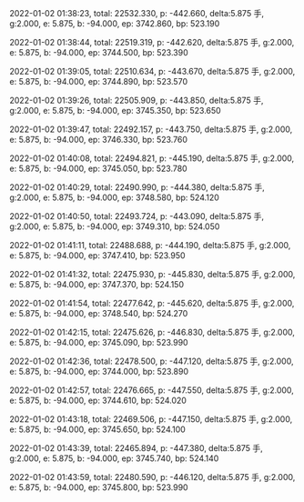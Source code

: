 2022-01-02 01:38:23, total: 22532.330, p: -442.660, delta:5.875 手, g:2.000, e: 5.875, b: -94.000, ep: 3742.860, bp: 523.190

2022-01-02 01:38:44, total: 22519.319, p: -442.620, delta:5.875 手, g:2.000, e: 5.875, b: -94.000, ep: 3744.500, bp: 523.390

2022-01-02 01:39:05, total: 22510.634, p: -443.670, delta:5.875 手, g:2.000, e: 5.875, b: -94.000, ep: 3744.890, bp: 523.570

2022-01-02 01:39:26, total: 22505.909, p: -443.850, delta:5.875 手, g:2.000, e: 5.875, b: -94.000, ep: 3745.350, bp: 523.650

2022-01-02 01:39:47, total: 22492.157, p: -443.750, delta:5.875 手, g:2.000, e: 5.875, b: -94.000, ep: 3746.330, bp: 523.760

2022-01-02 01:40:08, total: 22494.821, p: -445.190, delta:5.875 手, g:2.000, e: 5.875, b: -94.000, ep: 3745.050, bp: 523.780

2022-01-02 01:40:29, total: 22490.990, p: -444.380, delta:5.875 手, g:2.000, e: 5.875, b: -94.000, ep: 3748.580, bp: 524.120

2022-01-02 01:40:50, total: 22493.724, p: -443.090, delta:5.875 手, g:2.000, e: 5.875, b: -94.000, ep: 3749.310, bp: 524.050

2022-01-02 01:41:11, total: 22488.688, p: -444.190, delta:5.875 手, g:2.000, e: 5.875, b: -94.000, ep: 3747.410, bp: 523.950

2022-01-02 01:41:32, total: 22475.930, p: -445.830, delta:5.875 手, g:2.000, e: 5.875, b: -94.000, ep: 3747.370, bp: 524.150

2022-01-02 01:41:54, total: 22477.642, p: -445.620, delta:5.875 手, g:2.000, e: 5.875, b: -94.000, ep: 3748.540, bp: 524.270

2022-01-02 01:42:15, total: 22475.626, p: -446.830, delta:5.875 手, g:2.000, e: 5.875, b: -94.000, ep: 3745.090, bp: 523.990

2022-01-02 01:42:36, total: 22478.500, p: -447.120, delta:5.875 手, g:2.000, e: 5.875, b: -94.000, ep: 3744.000, bp: 523.890

2022-01-02 01:42:57, total: 22476.665, p: -447.550, delta:5.875 手, g:2.000, e: 5.875, b: -94.000, ep: 3744.610, bp: 524.020

2022-01-02 01:43:18, total: 22469.506, p: -447.150, delta:5.875 手, g:2.000, e: 5.875, b: -94.000, ep: 3745.650, bp: 524.100

2022-01-02 01:43:39, total: 22465.894, p: -447.380, delta:5.875 手, g:2.000, e: 5.875, b: -94.000, ep: 3745.740, bp: 524.140

2022-01-02 01:43:59, total: 22480.590, p: -446.120, delta:5.875 手, g:2.000, e: 5.875, b: -94.000, ep: 3745.800, bp: 523.990